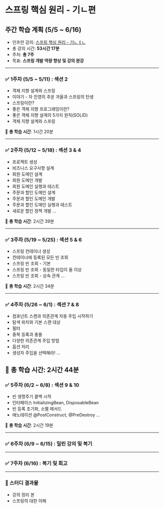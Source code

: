 # 스프링 핵심 원리 - 기ㄴ편

## 주간 학습 계획 (5/5 ~ 6/16)

- 인프런 강의: [스프링 핵심 원리 - 기ㄴㅕㄴ](https://www.inflearn.com/course/%EC%8A%A4%ED%94%84%EB%A7%81-%ED%95%B5%EC%8B%AC-%EC%9B%90%EB%A6%AC-%EA%B8%B0%EB%B3%B8%ED%8E%B8/dashboard)
- 총 강의 시간: **53시간 17분**
- 주차: **총 7주**
- 목표: **스프링 개발 역량 향상 및 강의 완강**

---

### ✅ 1주차 (5/5 ~ 5/11) : 섹션 2

- 객체 지향 설계와 스프링
- 이야기 - 자 진영의 추운 겨울과 스프링의 탄생
- 스프링이란?
- 좋은 객체 지향 프로그래밍이란?
- 좋은 객체 지향 설계의 5가지 원칙(SOLID)
- 객체 지향 설계와 스프링

📌 **총 학습 시간**: 1시간 20분

---

### ✅ 2주차 (5/12 ~ 5/18) : 섹션 3 & 4

- 프로젝트 생성
- 비즈니스 요구사항 설계
- 회원 도메인 설계
- 회원 도메인 개발
- 회원 도메인 실행과 테스트
- 주문과 할인 도메인 설계
- 주문과 할인 도메인 개발
- 주문과 할인 도메인 실행과 테스트
- 새로운 할인 정책 개발 
...

📌 **총 학습 시간**: 2시간 39분

---

### ✅ 3주차 (5/19 ~ 5/25) : 섹션 5 & 6

- 스프링 컨테이너 생성
- 컨테이너에 등록된 모든 빈 조회
- 스프링 빈 조회 - 기본
- 스프링 빈 조회 - 동일한 타입이 둘 이상
- 스프링 빈 조회 - 상속 관계
...

📌 **총 학습 시간**: 2시간 34분

---

### ✅ 4주차 (5/26 ~ 6/1) : 섹션 7 & 8

- 컴포넌트 스캔과 의존관계 자동 주입 시작하기
- 탐색 위치와 기본 스캔 대상
- 필터
- 중복 등록과 충돌
- 다양한 의존관계 주입 방법
- 옵션 처리
- 생성자 주입을 선택해라!
...

📌 **총 학습 시간**: 2시간 44분
---

### ✅ 5주차 (6/2 ~ 6/8) : 섹션 9 & 10

- 빈 생명주기 콜백 시작
- 인터페이스 InitializingBean, DisposableBean
- 빈 등록 초기화, 소멸 메서드
- 애노테이션 @PostConstruct, @PreDestroy
...

📌 **총 학습 시간**: 2시간 19분

---

### ✅ 6주차 (6/9 ~ 6/15) : 밀린 강의 및 복기

---

### ✅ 7주차 (6/16) : 복기 및 회고

---

### 🎯 스터디 결과물

- 강의 정리 본
- 스프링의 대한 이해